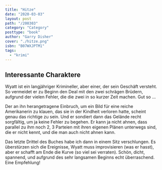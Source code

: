 ```yaml
---
title: "Hitze"
date: "2020-03-03"
layout: post
path: "/200303"
category: "Category"
posttype: "book"
author: "Garry Disher"
cover: "./hitze.png"
isbn: "B07WXJPTM1"
tags:
  - "krimi"
---
```

## Interessante Charaktere

Wyatt ist ein langjähriger Krimineller, aber einer, der sein Geschäft versteht. So vermeidet er zu Beginn den Deal mit den zwei schrägen Brüdern, aufgrund der vielen Fehler, die die zwei in so kurzer Zeit machen. Gut so ...

Der an ihn herangetragene Einbruch, um ein Bild für eine reiche Amerikanerin zu klauen, das sie in der Kindheit verloren hatte, scheint genau das richtige zu sein. Und er sondiert dann das Gelände recht sorgfältig, um ja keine Fehler zu begehen. Er kann ja nicht ahnen, dass parallel zu ihm noch 2, 3 Parteien mit ihren eigenen Plänen unterwegs sind, die er nicht kennt, und die man auch nicht ahnen kann.

Das letzte Drittel des Buches habe ich dann in einem Sitz verschlungen. Es überstürzen sich die Ereignisse, Wyatt muss improvisieren (was er hasst), aber er schafft am Ende die Kurve (so viel sei verraten). Schön, dicht, spannend, und aufgrund des sehr langsamen Beginns echt überraschend. Eine Empfehlung!